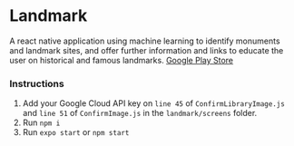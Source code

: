 # Landmark

A react native application using machine learning to identify monuments and landmark sites, and offer further information and links to educate the user on historical and famous landmarks.
[Google Play Store](https://play.google.com/store/apps/details?id=com.capitalallen.landmarkapp)

### Instructions

1. Add your Google Cloud API key on `line 45` of `ConfirmLibraryImage.js` and `line 51` of `ConfirmImage.js` in the `landmark/screens` folder.
2. Run `npm i`
3. Run `expo start` or `npm start`
